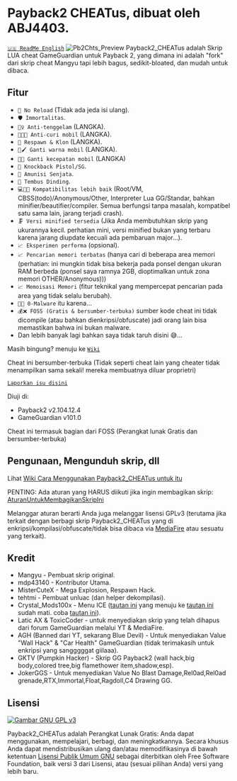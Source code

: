 # Payback2 CHEATus, dibuat oleh ABJ4403.
[`🇺🇸️ ReadMe English`](https://github.com/ABJ4403/Payback2_CHEATus)
![Pb2Chts_Preview](https://repository-images.githubusercontent.com/445452296/3e9fe551-422b-4985-b006-25d04a36b7e4)
Payback2_CHEATus adalah Skrip LUA cheat GameGuardian untuk Payback 2, yang dimana ini adalah "fork" dari skrip cheat Mangyu tapi lebih bagus, sedikit-bloated, dan mudah untuk dibaca.

## Fitur
- `🔫 No Reload` (Tidak ada jeda isi ulang).
- `🛡️ Immortalitas`.
- `🏊‍♀️️ Anti-tenggelam` (LANGKA).
- `🚗️🔏️❌️ Anti-curi mobil` (LANGKA).
- `👥️ Respawn & Klon` (LANGKA).
- `🚗️🖌️ Ganti warna mobil` (LANGKA).
- `🚗️💨️ Ganti kecepatan mobil` (LANGKA)
- `🔫 Knockback Pistol/SG`.
- `🔫 Amunisi Senjata`.
- `🧱 Tembus Dinding`.
- `💻🤝📱 Kompatibilitas lebih baik` (Root/VM, CBSS(todo)/Anonymous/Other, Interpreter Lua GG/Standar, bahkan minifier/beautifier/compiler. Semua berfungsi tanpa masalah, kompatibel satu sama lain, jarang terjadi crash).
- `🗜️ Versi minified tersedia` (Jika Anda membutuhkan skrip yang ukurannya kecil. perhatian mini, versi minified bukan yang terbaru karena jarang diupdate kecuali ada pembaruan major...).
- `📈️ Eksperimen performa` (opsional).
- `📈️ Pencarian memori terbatas` (hanya cari di beberapa area memori (perhatian: ini mungkin tidak bisa bekerja pada ponsel dengan ukuran RAM berbeda (ponsel saya ramnya 2GB, dioptimalkan untuk zona memori OTHER/Anonymous)))
- `📈️ Memoisasi Memori` (fitur teknikal yang mempercepat pencarian pada area yang tidak selalu berubah).
- `🦠❌ 0-Malware` itu karena...
- `💰❌ FOSS (Gratis & bersumber-terbuka)` sumber kode cheat ini tidak dicompile (atau bahkan dienkripsi/obfuscate) jadi orang lain bisa memastikan bahwa ini bukan malware.
- Dan lebih banyak lagi bahkan saya tidak taruh disini 😅️...

Masih bingung? menuju ke [`Wiki`](https://github.com/ABJ4403/Payback2_CHEATus/wiki)

Cheat ini bersumber-terbuka (Tidak seperti cheat lain yang cheater tidak menampilkan sama sekali! mereka membuatnya diluar proprietri)

[`Laporkan isu disini`](https://github.com/ABJ4403/Payback2_CHEATus)

Diuji di:
- Payback2 v2.104.12.4
- GameGuardian v101.0

Cheat ini termasuk bagian dari FOSS (Perangkat lunak Gratis dan bersumber-terbuka)

## Pengunaan, Mengunduh skrip, dll
Lihat [Wiki Cara Menggunakan Payback2_CHEATus untuk itu](https://github.com/ABJ4403/Payback2_CHEATus/wiki/How-to-use-Payback2_CHEATus)

PENTING: Ada aturan yang HARUS diikuti jika ingin membagikan skrip: [AturanUntukMembagikanSkripIni](https://github.com/ABJ4403/Payback2_CHEATus/wiki/Rules-for-sharing-this-script)

Melanggar aturan berarti Anda juga melanggar lisensi GPLv3 (terutama jika terkait dengan berbagi skrip Payback2_CHEATus yang di enkripsi/kompilasi/obfuscate/tidak bisa dibaca via [MediaFire](https://mediafire.com) atau sesuatu yang terkait).

## Kredit
- Mangyu - Pembuat skrip original.
- mdp43140 - Kontributor Utama.
- MisterCuteX - Mega Explosion, Respawn Hack.
- tehtmi - Pembuat unluac (dan helper dekompilasi).
- Crystal_Mods100x - Menu ICE ([tautan ini](https://gameguardian.net/forum/topic/25781-payback-2/?do=findComment&comment=116945) yang menuju ke [tautan ini](https://gameguardian.net/forum/applications/core/interface/file/attachment.php?id=18369) sudah mati. coba [tautan ini](https://www.mediafire.com/file/o1kgc0xbcjdyzac/%7B1.0%7D+PB+2.lua/file)).
- Latic AX & ToxicCoder - untuk menyediakan skrip yang telah dihapus dari forum GameGuardian melalui YT & MediaFire.
- AGH (Banned dari YT, sekarang Blue Devil) - Untuk menyediakan Value "Wall Hack" & "Car Health" GameGuardian (tidak terimakasih untuk enkripsi yang sangggggat giilaaa).
- GKTV (Pumpkin Hacker) - Skrip GG Payback2 (wall hack,big body,colored tree,big flamethower item,shadow,esp).
- JokerGGS - Untuk menyediakan Value No Blast Damage,Rel0ad,Rel0ad grenade,RTX,Immortal,Float,Ragdoll,C4 Drawing GG.

## Lisensi
[![Gambar GNU GPL v3](https://www.gnu.org/graphics/gplv3-127x51.png)](https://www.gnu.org/licenses/gpl-3.0.en.html)

Payback2_CHEATus adalah Perangkat Lunak Gratis: Anda dapat menggunakan, mempelajari, berbagi, dan meningkatkannya.
Secara khusus Anda dapat mendistribusikan ulang dan/atau memodifikasinya di bawah ketentuan
[Lisensi Publik Umum GNU](https://www.gnu.org/licenses/gpl.html) sebagai
diterbitkan oleh Free Software Foundation, baik versi 3 dari Lisensi, atau
(sesuai pilihan Anda) versi yang lebih baru.
